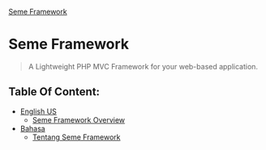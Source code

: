 <!--
Document Type: Technical Documentation
Purpose: Seme Framework Documentation
Author: Daeng Rosanda 
Date Created: 2024-11-26
Last Updated: 2024-11-26
-->
[Seme Framework](#)

# Seme Framework

> A Lightweight PHP MVC Framework for your web-based application.

## Table Of Content:
- [English US](en_us/index)
  - [Seme Framework Overview](en_us/index)
- [Bahasa](id_id)
  - [Tentang Seme Framework](id_id/index)